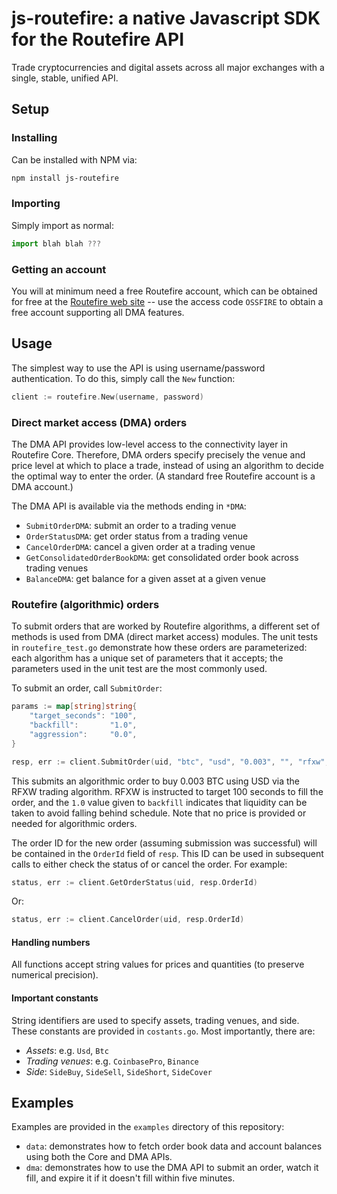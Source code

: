 # js-routefire: a native Javascript SDK for the Routefire API

Trade cryptocurrencies and digital assets across all major exchanges with a single, 
stable, unified API.

## Setup

### Installing

Can be installed with NPM via:

```bash
npm install js-routefire
```

### Importing 

Simply import as normal: 

```javascript
import blah blah ???
``` 

### Getting an account

You will at minimum need a free Routefire account, which can be obtained for free at
 the [Routefire web site](https://routefire.io/signup) -- use the access code `OSSFIRE`
to obtain a free account supporting all DMA features.
 
## Usage

The simplest way to use the API is using username/password authentication. To do this,
simply call the `New` function:

```go
client := routefire.New(username, password)
```

### Direct market access (DMA) orders

The DMA API provides low-level access to the connectivity layer in Routefire Core. 
Therefore, DMA orders specify precisely the venue and price level at which to place 
a trade, instead of using an algorithm to decide the optimal way to enter the order.
(A standard free Routefire account is a DMA account.)

The DMA API is available via the methods ending in `*DMA`: 
- `SubmitOrderDMA`: submit an order to a trading venue
- `OrderStatusDMA`: get order status from a trading venue
- `CancelOrderDMA`: cancel a given order at a trading venue
- `GetConsolidatedOrderBookDMA`: get consolidated order book across trading venues 
- `BalanceDMA`: get balance for a given asset at a given venue 

### Routefire (algorithmic) orders

To submit orders that are worked by Routefire algorithms, a different set of methods
is used from DMA (direct market access) modules. The unit tests in `routefire_test.go`
demonstrate how these orders are parameterized: each algorithm has a unique set of
parameters that it accepts; the parameters used in the unit test are the most 
commonly used.

To submit an order, call `SubmitOrder`:

```go
params := map[string]string{
	"target_seconds": "100",
	"backfill":       "1.0",
	"aggression":     "0.0",
}

resp, err := client.SubmitOrder(uid, "btc", "usd", "0.003", "", "rfxw", params)
```

This submits an algorithmic order to buy 0.003 BTC using USD via the RFXW trading
algorithm. RFXW is instructed to target 100 seconds to fill the order, and the `1.0`
value given to `backfill` indicates that liquidity can be taken to avoid falling
behind schedule. Note that no price is provided or needed for algorithmic orders.

The order ID for the new order (assuming submission was successful) will be contained in
the `OrderId` field of `resp`. This ID can be used in subsequent calls to either check
the status of or cancel the order. For example:

```go
status, err := client.GetOrderStatus(uid, resp.OrderId)
```

Or:

```go
status, err := client.CancelOrder(uid, resp.OrderId)
```

#### Handling numbers

All functions accept string values for prices and quantities (to preserve numerical
precision). 

#### Important constants

String identifiers are used to specify assets, trading venues, and side.
These constants are provided in `costants.go`. Most importantly, there are:
 
- *Assets*: e.g. `Usd`, `Btc` 
- *Trading venues*: e.g. `CoinbasePro`, `Binance`
- *Side*: `SideBuy`, `SideSell`, `SideShort`, `SideCover`

## Examples

Examples are provided in the `examples` directory of this repository:

- `data`: demonstrates how to fetch order book data and account balances using 
  both the Core and DMA APIs.
- `dma`: demonstrates how to use the DMA API to submit an order, watch it fill,
  and expire it if it doesn't fill within five minutes.
